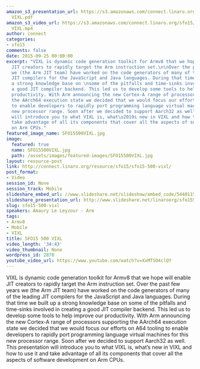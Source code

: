```yaml
---
amazon_s3_presentation_url: https://s3.amazonaws.com/connect.linaro.org/sfo15/Presentations/09-25-Friday/SFO15-500
  VIXL.pdf
amazon_s3_video_url: https://s3.amazonaws.com/connect.linaro.org/sfo15/Videos/09-25-Friday/SFO15-500
  VIXL.mp4
author: connect
categories:
- sfo15
comments: false
date: 2015-09-25 00:00:00
excerpt: "VIXL is dynamic code generation toolkit for Armv8 that we hope will enable
  JIT creators to rapidly target the Arm instruction set.\n\nOver the past few years
  we (the Arm JIT team) have worked on the code generators of many of the leading
  JIT compilers for the JavaScript and Java languages. During that time we built up
  a strong knowledge base on \nsome of the pitfalls and time-sinks involved in creating
  a good JIT compiler backend. This led us to develop some tools to help improve our
  productivity. With Arm announcing the new Cortex-A range of processors supporting
  the AArch64 execution state we decided that we would focus our efforts on A64 tooling
  to enable developers to rapidly port programming language virtual machines for this
  new processor range. Soon after we decided to support Aarch32 as well.\n\nThis presentation
  will introduce you to what VIXL is, what\u2019s new in VIXL and how to use it and
  take advantage of all its components that cover all the aspects of software development
  on Arm CPUs."
featured_image_name: SFO15500VIXL.jpg
image:
  featured: true
  name: SFO15500VIXL.jpg
  path: /assets/images/featured-images/SFO15500VIXL.jpg
layout: resource-post
link: http://connect.linaro.org/resource/sfo15/sfo15-500-vixl/
post_format:
- Video
session_id: None
session_track: Mobile
slideshare_embed_url: //www.slideshare.net/slideshow/embed_code/54401150
slideshare_presentation_url: http://www.slideshare.net/linaroorg/sfo15500-vixl
slug: sfo15-500-vixl
speakers: Amaury Le Leyzour - Arm
tags:
- Armv8
- Mobile
- VIXL
title: SFO15 500 VIXL
video_length: '34:43'
video_thumbnail: None
wordpress_id: 2878
youtube_video_url: https://www.youtube.com/watch?v=XxMTSO4clQY
---
```


VIXL is dynamic code generation toolkit for Armv8 that we hope will enable JIT creators to rapidly target the Arm instruction set.
Over the past few years we (the Arm JIT team) have worked on the code generators of many of the leading JIT compilers for the JavaScript and Java languages. During that time we built up a strong knowledge base on some of the pitfalls and time-sinks involved in creating a good JIT compiler backend. This led us to develop some tools to help improve our productivity. With Arm announcing the new Cortex-A range of processors supporting the AArch64 execution state we decided that we would focus our efforts on A64 tooling to enable developers to rapidly port programming language virtual machines for this new processor range. Soon after we decided to support Aarch32 as well.
This presentation will introduce you to what VIXL is, what’s new in VIXL and how to use it and take advantage of all its components that cover all the aspects of software development on Arm CPUs.